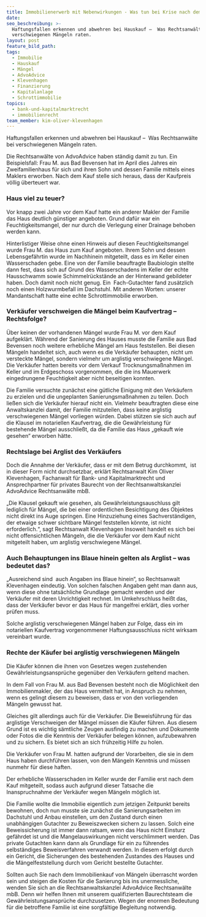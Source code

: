 ```yaml
---
title: Immobilienerwerb mit Nebenwirkungen - Was tun bei Krise nach dem Kauf?
date:
seo_beschreibung: >-
  Haftungsfallen erkennen und abwehren bei Hauskauf –  Was Rechtsanwälte bei
  verschwiegenen Mängeln raten.
layout: post
feature_bild_path:
tags:
  - Immobilie
  - Hauskauf
  - Mängel
  - AdvoAdvice
  - Klevenhagen
  - Finanzierung
  - Kapitalanlage
  - Schrottimmobilie
topics:
  - bank-und-kapitalmarktrecht
  - immobilienrecht
team_member: kim-oliver-klevenhagen
---
```


Haftungsfallen erkennen und abwehren bei Hauskauf –&nbsp; Was Rechtsanw&auml;lte bei verschwiegenen M&auml;ngeln raten.

Die Rechtsanw&auml;lte von AdvoAdvice haben st&auml;ndig damit zu tun. Ein Beispielsfall: Frau M. aus Bad Bevensen hat im April dies Jahres ein Zweifamilienhaus f&uuml;r sich und ihren Sohn und dessen Familie mittels eines Maklers erworben. Nach dem Kauf stelle sich heraus, dass der Kaufpreis v&ouml;llig &uuml;berteuert war.

### Haus viel zu teuer?

Vor knapp zwei Jahre vor dem Kauf hatte ein anderer Makler der Familie das Haus deutlich g&uuml;nstiger angeboten. Grund daf&uuml;r war ein Feuchtigkeitsmangel, der nur durch die Verlegung einer Drainage behoben werden kann.

Hinterlistiger Weise ohne einen Hinweis auf diesen Feuchtigkeitsmangel wurde Frau M. das Haus zum Kauf angeboten. Ihrem Sohn und dessen Lebensgef&auml;hrtin wurde im Nachhinein mitgeteilt, dass es im Keller einen Wasserschaden gebe. Eine von der Familie beauftragte Baubiologin stellte dann fest, dass sich auf Grund des Wasserschadens im Keller der echte Hausschwamm sowie Schimmelr&uuml;ckst&auml;nde an der Hinterwand gebildeter haben. Doch damit noch nicht genug. Ein&nbsp; Fach-Gutachter fand zus&auml;tzlich noch einen Holzwurmbefall im Dachstuhl. Mit anderen Worten: unserer Mandantschaft hatte eine echte Schrottimmobilie erworben.

### Verk&auml;ufer verschweigen die M&auml;ngel beim Kaufvertrag – Rechtsfolge?

&Uuml;ber keinen der vorhandenen M&auml;ngel wurde Frau M. vor dem Kauf aufgekl&auml;rt. W&auml;hrend der Sanierung des Hauses musste die Familie aus Bad Bevensen noch weitere erhebliche M&auml;ngel am Haus feststellen. Bei diesen M&auml;ngeln handeltet sich, auch wenn es die Verk&auml;ufer behaupten, nicht um versteckte M&auml;ngel, sondern vielmehr um arglistig verschwiegene M&auml;ngel. Die Verk&auml;ufer hatten bereits vor dem Verkauf Trocknungsma&szlig;nahmen im Keller und im Erdgeschoss vorgenommen, die die ins Mauerwerk eingedrungene Feuchtigkeit aber nicht beseitigen konnten.

Die Familie versuchte zun&auml;chst eine g&uuml;tliche Einigung mit den Verk&auml;ufern zu erzielen und die ungeplanten Sanierungsma&szlig;nahmen zu teilen. Doch lie&szlig;en sich die Verk&auml;ufer hierauf nicht ein. Vielmehr beauftragten diese eine Anwaltskanzlei damit, der Familie mitzuteilen, dass keine arglistig verschwiegenen M&auml;ngel vorliegen w&uuml;rden. Dabei st&uuml;tzen sie sich auch auf die Klausel im notariellen Kaufvertrag, die die Gew&auml;hrleistung f&uuml;r bestehende M&auml;ngel ausschlie&szlig;t, da die Familie das Haus „gekauft wie gesehen“ erworben h&auml;tte.

### Rechtslage bei Arglist des Verk&auml;ufers

Doch die Annahme der Verk&auml;ufer, dass er mit dem Betrug durchkommt,&nbsp; ist in dieser Form nicht durchsetzbar, erkl&auml;rt Rechtsanwalt Kim Oliver Klevenhagen, Fachanwalt f&uuml;r Bank- und Kapitalmarktrecht und Ansprechpartner f&uuml;r privates Baurecht von der Rechtsanwaltskanzlei AdvoAdvice Rechtsanw&auml;lte mbB.

„Die Klausel gekauft wie gesehen, als Gew&auml;hrleistungsauschluss gilt lediglich f&uuml;r M&auml;ngel, die bei einer ordentlichen Besichtigung des Objektes nicht direkt ins Auge springen. Eine Hinzuziehung eines Sachverst&auml;ndigen, der etwaige schwer sichtbare M&auml;ngel feststellen k&ouml;nnte, ist nicht erforderlich.“, sagt Rechtsanwalt Klevenhagen Insoweit handelt es sich bei nicht offensichtlichen M&auml;ngeln, die die Verk&auml;ufer vor dem Kauf nicht mitgeteilt haben, um arglistig verschwiegene M&auml;ngel.

### Auch Behauptungen ins Blaue hinein gelten als Arglist – was bedeutet das?

„Ausreichend sind&nbsp; auch Angaben ins Blaue hinein“, so Rechtsanwalt Klevenhagen eindeutig. Von solchen falschen Angaben geht man dann aus, wenn diese ohne tats&auml;chliche Grundlage gemacht werden und der Verk&auml;ufer mit deren Unrichtigkeit rechnet. Im Umkehrschluss hei&szlig;t das, dass der Verk&auml;ufer bevor er das Haus f&uuml;r mangelfrei erkl&auml;rt, dies vorher pr&uuml;fen muss.

Solche arglistig verschwiegenen M&auml;ngel haben zur Folge, dass ein im notariellen Kaufvertrag vorgenommener Haftungsausschluss nicht wirksam vereinbart wurde.

### Rechte der K&auml;ufer bei arglistig verschwiegenen M&auml;ngeln

Die K&auml;ufer k&ouml;nnen die ihnen von Gesetzes wegen zustehenden Gew&auml;hrleistungsanspr&uuml;che gegen&uuml;ber den Verk&auml;ufern geltend machen.

In dem Fall von Frau M. aus Bad Bevensen besteht noch die M&ouml;glichkeit den Immobilienmakler, der das Haus vermittelt hat, in Anspruch zu nehmen, wenn es gelingt diesem zu beweisen, dass er von den vorliegenden M&auml;ngeln gewusst hat.

Gleiches gilt allerdings auch f&uuml;r die Verk&auml;ufer. Die Beweisf&uuml;hrung f&uuml;r das arglistige Verschweigen der M&auml;ngel m&uuml;ssen die K&auml;ufer f&uuml;hren. Aus diesem Grund ist es wichtig s&auml;mtliche Zeugen ausfindig zu machen und Dokumente oder Fotos die die Kenntnis der Verk&auml;ufer belegen k&ouml;nnen, aufzubewahren und zu sichern. Es bietet sich an sich fr&uuml;hzeitig Hilfe zu holen.

Die Verk&auml;ufer von Frau M. hatten aufgrund der Vorarbeiten, die sie in dem Haus haben durchf&uuml;hren lassen, von den M&auml;ngeln Kenntnis und m&uuml;ssen nunmehr f&uuml;r diese haften.

Der erhebliche Wasserschaden im Keller wurde der Familie erst nach dem Kauf mitgeteilt, sodass auch aufgrund dieser Tatsache die Inanspruchnahme der Verk&auml;ufer wegen M&auml;ngeln m&ouml;glich ist.

Die Familie wollte die Immobilie eigentlich zum jetzigen Zeitpunkt bereits bewohnen, doch nun musste sie zun&auml;chst die Sanierungsarbeiten im Dachstuhl und Anbau einstellen, um den Zustand durch einen unabh&auml;ngigen Gutachter zu Beweiszwecken sichern zu lassen. Solch eine Beweissicherung ist immer dann ratsam, wenn das Haus nicht Einsturz gef&auml;hrdet ist und die Mangelauswirkungen nicht verschlimmert werden. Das private Gutachten kann dann als Grundlage f&uuml;r ein zu f&uuml;hrendes selbst&auml;ndiges Beweisverfahren verwandt werden. In diesem erfolgt durch ein Gericht, die Sicherungen des bestehenden Zustandes des Hauses und die M&auml;ngelfeststellung durch vom Gericht bestellte Gutachter.

Sollten auch Sie nach dem Immobilienkauf von M&auml;ngeln &uuml;berrascht worden sein und steigen die Kosten f&uuml;r die Sanierung bis ins unermessliche, wenden Sie sich an die Rechtsanwaltskanzlei AdvoAdvice Rechtsanw&auml;lte mbB. Denn wir helfen Ihnen mit unserem qualifizierten Baurechtsteam die Gew&auml;hrleistungsanspr&uuml;che durchzusetzen. Wegen der enormen Bedeutung f&uuml;r die betroffene Familie ist eine sorgf&auml;ltige Begleitung notwendig.